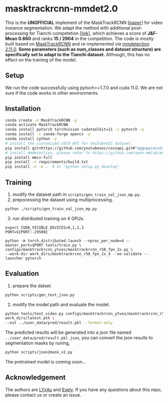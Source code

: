 # masktrackrcnn-mmdet2.0
This is the **UNOFFICIAL** implement of the MaskTrackRCNN [[paper](https://arxiv.org/abs/1905.04804)] for video instance segmentation. We adapt the method with additional post-processing for Tianchi competetion [[link](https://tianchi.aliyun.com/competition/entrance/531873/introduction)], which achieves a score of **J&F-Mean 0.660** and ranks **15 / 2904** in the competition. The code is mostly built based on [MaskTrackRCNN](https://github.com/youtubevos/MaskTrackRCNN) and re-implemented via [mmdetection 2.11.0](https://github.com/open-mmlab/mmdetection/tree/v2.11.0). **Some parameters (such as num_classes and dataset structure) are specifically set to adapt to the Tianchi dataset.** Although, this has no effect on the training of the model.


## Setup
We run the code successfully using pytoch>=1.7.0 and cuda 11.0.   We are not sure if the code works in other environments. 

## Installation
```sh
conda create -n MaskTrackRCNN -y
conda activate MaskTrackRCNN
conda install pytorch torchvision cudatoolkit=11 -c pytorch -y
conda install -c conda-forge opencv -y
conda install cython -y
# install the customized COCO API for YouTubeVIS dataset.
pip install git+https://github.com/youtubevos/cocoapi.git#"egg=pycocotools&subdirectory=PythonAPI"
# install mmdetection, please refer to https://github.com/open-mmlab/mmdetection/blob/v2.11.0/docs/get_started.md
pip install mmcv-full
pip install -r requirements/build.txt
pip install -v -e .  # or "python setup.py develop"
```
## Training
1. modify the dataset path in `scripts/gen_train_val_json_mp.py`.
2. prepocessing the dataset using multiprocessing.
```sh
python ./scripts/gen_train_val_json_mp.py
```
3. run distributed training on 4 GPUs.
```
export CUDA_VISIBLE_DEVICES=0,1,2,3
PORT=${PORT:-29500}

python -m torch.distributed.launch --nproc_per_node=4 --master_port=$PORT tools/train.py \
configs/masktrackrcnn_ytvos/masktrackrcnn_r50_fpn_2x.py \
--work-dir work_dirs/masktrackrcnn_r50_fpn_2x_4 --no-validate --launcher pytorch
```
## Evaluation
1. prepare the datset.
```sh
python scripts/gen_test_json.py
```
2. modify the model path and evaluate the model.
```sh
python tools/test_video.py configs/masktrackrcnn_ytvos/masktrackrcnn_r50_fpn_2x.py \
work_dirs/latest.pth \
--out ../user_data/pred/result.pkl --format-only
```
The predicted results will be generated into a json file named `../user_data/pred/result.pkl.json`, you can convert the json results to segmentation masks by runing,
```sh
python scripts/json2mask_v2.py
```
The pretrained model is coming soon...
## Acknowledgement
The authors are [LYxjtu](https://github.com/LYxjtu) and [Exely](https://github.com/Exely). If you have any questions about this repo, please contact us or create an issue.
